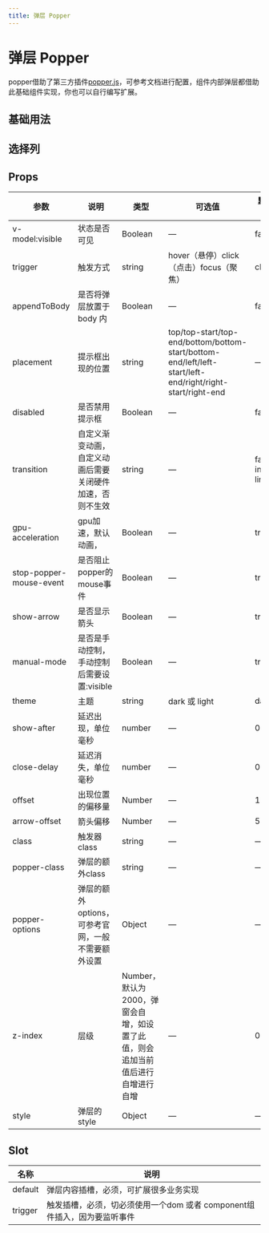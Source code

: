 ```yaml
---
title: 弹层 Popper
---
```


<b-back-top></b-back-top>

# 弹层 Popper

popper借助了第三方插件<a href="https://popper.js.org/" target="_blank">popper.js</a>，可参考文档进行配置，组件内部弹层都借助此基础组件实现，你也可以自行编写扩展。

## 基础用法

<preview path="./demo/Popper/Basic.vue"></preview>

## 选择列

<preview path="./demo/Popper/ColumnSelect.vue"></preview>

## Props

| 参数                    | 说明                                                     | 类型                                                                           | 可选值                                                                                                    | 默认值         |
| ----------------------- | -------------------------------------------------------- | ------------------------------------------------------------------------------ | --------------------------------------------------------------------------------------------------------- | -------------- |
| v-model:visible         | 状态是否可见                                             | Boolean                                                                        | —                                                                                                         | false          |
| trigger                 | 触发方式                                                 | string                                                                         | hover（悬停）click（点击）focus（聚焦）                                                                   | click          |
| appendToBody            | 是否将弹层放置于 body 内                                 | Boolean                                                                        | —                                                                                                         | false          |
| placement               | 提示框出现的位置                                         | string                                                                         | top/top-start/top-end/bottom/bottom-start/bottom-end/left/left-start/left-end/right/right-start/right-end | —              |
| disabled                | 是否禁用提示框                                           | Boolean                                                                        | —                                                                                                         | false          |
| transition              | 自定义渐变动画，自定义动画后需要关闭硬件加速，否则不生效 | string                                                                         | —                                                                                                         | fade-in-linear |
| gpu-acceleration        | gpu加速，默认动画，                                      | Boolean                                                                        | —                                                                                                         | true           |
| stop-popper-mouse-event | 是否阻止popper的mouse事件                                | Boolean                                                                        | —                                                                                                         | true           |
| show-arrow              | 是否显示箭头                                             | Boolean                                                                        | —                                                                                                         | true           |
| manual-mode             | 是否是手动控制，手动控制后需要设置:visible               | Boolean                                                                        | —                                                                                                         | true           |
| theme                   | 主题                                                     | string                                                                         | dark 或 light                                                                                             | dark           |
| show-after              | 延迟出现，单位毫秒                                       | number                                                                         | —                                                                                                         | 0              |
| close-delay             | 延迟消失，单位毫秒                                       | number                                                                         | —                                                                                                         | 0              |
| offset                  | 出现位置的偏移量                                         | Number                                                                         | —                                                                                                         | 12             |
| arrow-offset            | 箭头偏移                                                 | Number                                                                         | —                                                                                                         | 5              |
| class                   | 触发器class                                              | string                                                                         | —                                                                                                         | —              |
| popper-class            | 弹层的额外class                                          | string                                                                         | —                                                                                                         | —              |
| popper-options          | 弹层的额外options，可参考官网，一般不需要额外设置        | Object                                                                         | —                                                                                                         | —              |
| z-index                 | 层级                                                     | Number，默认为2000，弹窗会自增，如设置了此值，则会追加当前值后进行自增进行自增 | —                                                                                                         | 0              |
| style                   | 弹层的style                                              | Object                                                                         | —                                                                                                         | —              |

## Slot

| 名称    | 说明                                                                     |
| ------- | ------------------------------------------------------------------------ |
| default | 弹层内容插槽，必须，可扩展很多业务实现                                   |
| trigger | 触发插槽，必须，切必须使用一个dom 或者 component组件插入，因为要监听事件 |

